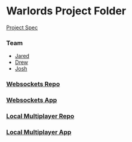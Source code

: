 # Warlords Project Folder
[Project Spec](https://github.com/turingschool/lesson_plans/blob/master/ruby_04-apis_and_scalability/gametime_project.markdown)

### Team
- [Jared](https://github.com/JaredRoth)
- [Drew](https://github.com/drew-t)
- [Josh](https://github.com/jwashke)

### [Websockets Repo](github.com/drew-t/node-gametime/)
### [Websockets App](warlords1602.herokuapp.com)
### [Local Multiplayer Repo](https://github.com/drew-t/gametime)
### [Local Multiplayer App](jaredroth.github.io/warlords.html)
